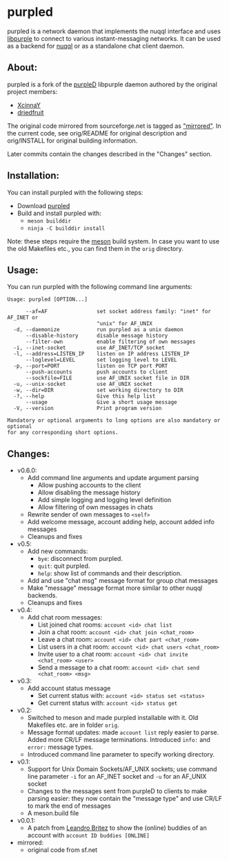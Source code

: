 # purpled

purpled is a network daemon that implements the nuqql interface and uses
[libpurple](https://developer.pidgin.im/) to connect to various
instant-messaging networks. It can be used as a backend for
[nuqql](https://github.com/hwipl/nuqql) or as a standalone chat client daemon.

## About:

purpled is a fork of the [purpleD](https://sourceforge.net/projects/purpled/)
libpurple daemon authored by the original project members:
* [XcinnaY](https://sourceforge.net/u/xcinnay/)
* [driedfruit](https://sourceforge.net/u/driedfruit/)

The original code mirrored from sourceforge.net is tagged as
["mirrored"](https://github.com/hwipl/purpled/releases/tag/mirrored). In the
current code, see orig/README for original description and orig/INSTALL for
original building information.

Later commits contain the changes described in the "Changes" section.

## Installation:

You can install purpled with the following steps:

* Download [purpled](https://github.com/hwipl/purpled)
* Build and install purpled with:
  * `meson builddir`
  * `ninja -C builddir install`

Note: these steps require the [meson](https://mesonbuild.com/) build system.
In case you want to use the old Makefiles etc., you can find them in the `orig`
directory.

## Usage:

You can run purpled with the following command line arguments:

```
Usage: purpled [OPTION...]

      --af=AF                set socket address family: "inet" for AF_INET or
                             "unix" for AF_UNIX
  -d, --daemonize            run purpled as a unix daemon
      --disable-history      disable message history
      --filter-own           enable filtering of own messages
  -i, --inet-socket          use AF_INET/TCP socket
  -l, --address=LISTEN_IP    listen on IP address LISTEN_IP
      --loglevel=LEVEL       set logging level to LEVEL
  -p, --port=PORT            listen on TCP port PORT
      --push-accounts        push accounts to client
      --sockfile=FILE        use AF_UNIX socket file in DIR
  -u, --unix-socket          use AF_UNIX socket
  -w, --dir=DIR              set working directory to DIR
  -?, --help                 Give this help list
      --usage                Give a short usage message
  -V, --version              Print program version

Mandatory or optional arguments to long options are also mandatory or optional
for any corresponding short options.
```

## Changes:

* v0.6.0:
  * Add command line arguments and update argument parsing
    * Allow pushing accounts to the client
    * Allow disabling the message history
    * Add simple logging and logging level definition
    * Allow filtering of own messages in chats
  * Rewrite sender of own messages to `<self>`
  * Add welcome message, account adding help, account added info messages
  * Cleanups and fixes
* v0.5:
  * Add new commands:
    * `bye`: disconnect from purpled.
    * `quit`: quit purpled.
    * `help`: show list of commands and their description.
  * Add and use "chat msg" message format for group chat messages
  * Make "message" message format more similar to other nuqql backends.
  * Cleanups and fixes
* v0.4:
  * Add chat room messages:
    * List joined chat rooms: `account <id> chat list`
    * Join a chat room: `account <id> chat join <chat_room>`
    * Leave a chat room: `account <id> chat part <chat_room>`
    * List users in a chat room: `account <id> chat users <chat_room>`
    * Invite user to a chat room: `account <id> chat invite <chat_room> <user>`
    * Send a message to a chat room: `account <id> chat send <chat_room> <msg>`
* v0.3:
  * Add account status message
    * Set current status with: `account <id> status set <status>`
    * Get current status with: `account <id> status get`
* v0.2:
  * Switched to meson and made purpled installable with it. Old Makefiles etc.
    are in folder `orig`.
  * Message format updates: made `account list` reply easier to parse. Added
    more CR/LF message terminations. Introduced `info:` and `error:` message
    types.
  * Introduced command line parameter to specify working directory.
* v0.1:
  * Support for Unix Domain Sockets/AF\_UNIX sockets; use command line
    parameter `-i` for an AF\_INET socket and `-u` for an AF\_UNIX socket
  * Changes to the messages sent from purpleD to clients to make parsing
    easier: they now contain the "message type" and use CR/LF to mark the end
    of messages
  * A meson.build file
* v0.0.1:
  * A patch from [Leandro Britez](https://sourceforge.net/u/britinx/) to show
    the (online) buddies of an account with `account ID buddies [ONLINE]`
* mirrored:
  * original code from sf.net
